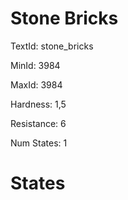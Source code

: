 # Stone Bricks

TextId: stone_bricks

MinId: 3984

MaxId: 3984

Hardness: 1,5

Resistance: 6


Num States: 1

# States
```

```